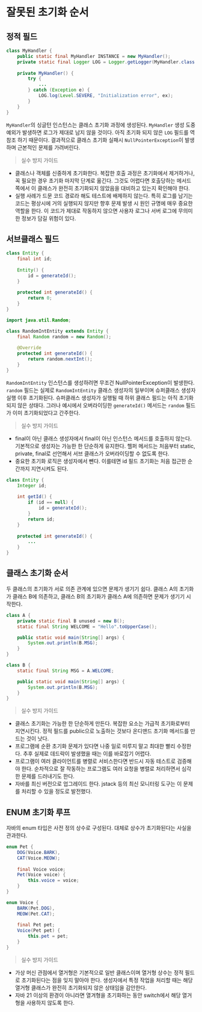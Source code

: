 # 잘못된 초기화 순서

## 정적 필드
```java
class MyHandler {
    public static final MyHandler INSTANCE = new MyHandler();
    private static final Logger LOG = Logger.getLogger(MyHandler.class.getName());
    
    private MyHandler() {
        try {
            ...
        } catch (Exception e) {
            LOG.log(Level.SEVERE, "Initialization error", ex);
        }
    }
}
```
`MyHandler`의 싱글턴 인스턴스는 클래스 초기화 과정에 생성된다.
`MyHandler` 생성 도중 예외가 발생하면 로그가 제대로 남지 않을 것이다.
아직 초기화 되지 않은 `LOG` 필드를 역참조 하기 때문이다.
결과적으로 클래스 초기화 실패시 `NullPointerException`이 발생하며 근본적인 문제를 가려버린다.

> 실수 방지 가이드

* 클래스나 객체를 신중하게 초기화한다. 복잡한 호출 과정은 초기화에서 제거하거나, 꼭 필요한 경우 초기화 마지막 단계로 옮긴다. 그것도 어렵다면 호출당하는 메서드 쪽에서 이 클래스가 완전히 초기화되지 않았음을 대비하고 있는지 확인해야 한다.
* 실행 사례가 드문 코드 경로라 해도 테스트에 배제하지 않는다. 특히 로그를 남기는 코드는 평상시에 거의 실행되지 않지만 향후 문제 발생 시 원인 규명에 매우 중요한 역할을 한다. 이 코드가 제대로 작동하지 않으면 사용자 로그나 서버 로그에 무의미한 정보가 담길 위험이 있다.


## 서브클래스 필드
```java
class Entity {
    final int id;
    
    Entity() {
        id = generateId();
    }
    
    protected int generateId() {
        return 0;
    }
}
```

```java
import java.util.Random;

class RandomIntEntity extends Entity {
    final Random random = new Random();
    
    @Override
    protected int generateId() {
        return random.nextInt();
    }
}
```
`RandomIntEntity` 인스턴스를 생성하려면 무조건 NullPointerException이 발생한다.
`random` 필드는 실제로 `RandomIntEntity` 클래스 생성자의 일부이며 슈퍼클래스 생성자 실행 이후 초기화된다.
슈퍼클래스 생성자가 실행될 때 하위 클래스 필드는 아직 초기화되지 않은 상태다.
그러나 예시에서 오버라이딩한 `generateId()` 메서드는 `random` 필드가 이미 초기화되었다고 간주한다.

> 실수 방지 가이드

* final이 아닌 클래스 생성자에서 final이 아닌 인스턴스 메서드를 호출하지 않는다. 기본적으로 생성자는 가능한 한 단순하게 유지한다. 헬퍼 메서드는 처음부터 static, private, final로 선언해서 서브 클래스가 오버라이딩할 수 없도록 한다.
* 중요한 초기화 로직은 생성자에서 뺀다. 이를테면 id 필드 초기화는 처음 접근한 순간까지 지연시켜도 된다.
```java
class Entity {
    Integer id;
    
    int getId() {
        if (id == null) {
            id = generateId();
        }
        return id;
    }
    
    protected int generateId() {
        ...
    }
}
```

## 클래스 초기화 순서
두 클래스의 초기화가 서로 의존 관계에 있으면 문제가 생기기 쉽다.
클래스 A의 초기화가 클래스 B에 의존하고, 클래스 B의 초기화가 클래스 A에 의존하면 문제가 생기기 시작한다.

```java
class A {
    private static final B unused = new B();
    static final String WELCOME = "Hello".toUpperCase();

    public static void main(String[] args) {
        System.out.println(B.MSG);
    }
}

class B {
    static final String MSG = A.WELCOME;

    public static void main(String[] args) {
        System.out.println(B.MSG);
    }
}
```

> 실수 방지 가이드

* 클래스 초기화는 가능한 한 단순하게 만든다. 복잡한 요소는 가급적 초기화로부터 지연시킨다. 정적 필드를 public으로 노출하는 것보다 온디맨드 초기화 메서드를 만드는 것이 낫다.
* 프로그램에 순환 초기화 문제가 있다면 나중 일로 미루지 말고 최대한 빨리 수정한다. 추후 실제로 데드락이 발생했을 때는 이를 바로잡기 어렵다.
* 프로그램이 여러 클라이언트를 병렬로 서비스한다면 반드시 자동 테스트로 검증해야 한다. 순차적으로 잘 작동하는 프로그램도 여러 요청을 병렬로 처리하면서 심각한 문제를 드러내기도 한다.
* 자바를 최신 버전으로 업그레이드 한다. jstack 등의 최신 모니터링 도구는 이 문제를 처리할 수 있을 정도로 발전했다.

## ENUM 초기화 루프
자바의 enum 타입은 사전 정의 상수로 구성된다.
대체로 상수가 초기화된다는 사실을 관과한다.

```java
enum Pet {
    DOG(Voice.BARK),
    CAT(Voice.MEOW);
    
    final Voice voice;
    Pet(Voice voice) {
        this.voice = voice;
    }
}

enum Voice {
    BARK(Pet.DOG),
    MEOW(Pet.CAT);
    
    final Pet pet;
    Voice(Pet pet) {
        this.pet = pet;
    }
}
```
> 실수 방지 가이드

* 가상 머신 관점에서 열거형은 기본적으로 일반 클래스이며 열거형 상수는 정적 필드로 초기화된다는 점을 잊지 말아야 한다. 생성자에서 특정 작업을 처리할 때는 해당 열거형 클래스가 완전히 초기화되지 않은 상태임을 감안한다.
* 자바 21 이상의 환경이 아니라면 열겨형을 초기화하는 동안 switch에서 해당 열거형을 사용하지 않도록 한다.